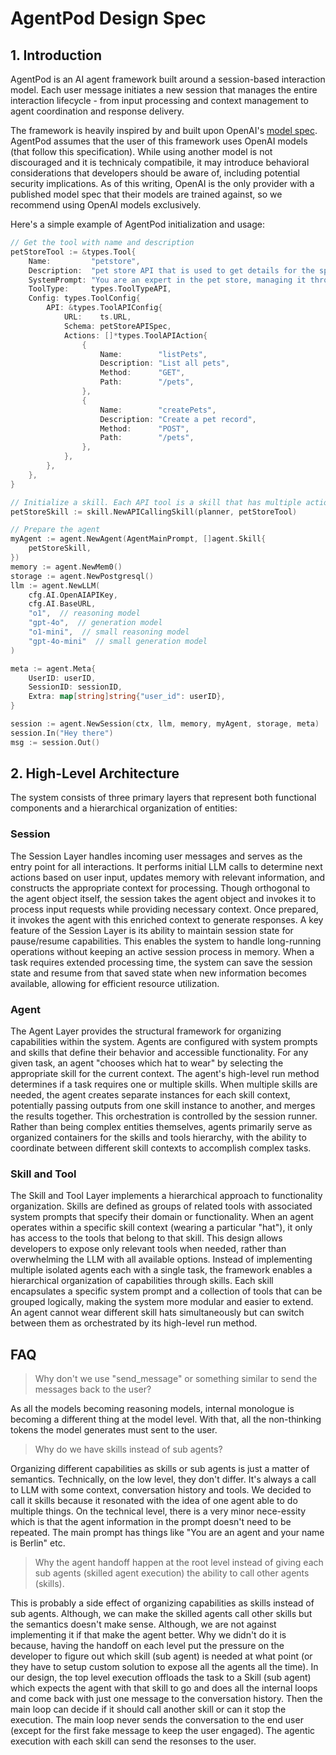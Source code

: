 # AgentPod Design Spec

## 1. Introduction

AgentPod is an AI agent framework built around a session-based interaction model. Each user message initiates a new session that manages the entire interaction lifecycle - from input processing and context management to agent coordination and response delivery.

The framework is heavily inspired by and built upon OpenAI's [model spec](https://model-spec.openai.com/2025-02-12.html). AgentPod assumes that the user of this framework uses OpenAI models (that follow this specification). While using another model is not discouraged and it is technicaly compatibile, it may introduce behavioral considerations that developers should be aware of, including potential security implications. As of this writing, OpenAI is the only provider with a published model spec that their models are trained against, so we recommend using OpenAI models exclusively.

Here's a simple example of AgentPod initialization and usage:

```go
// Get the tool with name and description
petStoreTool := &types.Tool{
    Name:         "petstore",
    Description:  "pet store API that is used to get details for the specified pet's ID",
    SystemPrompt: "You are an expert in the pet store, managing it through the API. You can use it to get information about pets or add new ones.",
    ToolType:     types.ToolTypeAPI,
    Config: types.ToolConfig{
        API: &types.ToolAPIConfig{
            URL:    ts.URL,
            Schema: petStoreAPISpec,
            Actions: []*types.ToolAPIAction{
                {
                    Name:        "listPets",
                    Description: "List all pets",
                    Method:      "GET",
                    Path:        "/pets",
                },
                {
                    Name:        "createPets",
                    Description: "Create a pet record",
                    Method:      "POST",
                    Path:        "/pets",
                },
            },
        },
    },
}

// Initialize a skill. Each API tool is a skill that has multiple actions inside.
petStoreSkill := skill.NewAPICallingSkill(planner, petStoreTool)

// Prepare the agent
myAgent := agent.NewAgent(AgentMainPrompt, []agent.Skill{
    petStoreSkill,
})
memory := agent.NewMem0()
storage := agent.NewPostgresql()
llm := agent.NewLLM(
    cfg.AI.OpenAIAPIKey, 
    cfg.AI.BaseURL,
    "o1",  // reasoning model
    "gpt-4o",  // generation model
    "o1-mini",  // small reasoning model
    "gpt-4o-mini"  // small generation model
)

meta := agent.Meta{
    UserID: userID,
    SessionID: sessionID,
    Extra: map[string]string{"user_id": userID},
}

session := agent.NewSession(ctx, llm, memory, myAgent, storage, meta)
session.In("Hey there")
msg := session.Out()
```

## 2. High-Level Architecture

The system consists of three primary layers that represent both functional components and a hierarchical organization of entities:

### Session
The Session Layer handles incoming user messages and serves as the entry point for all interactions. It performs initial LLM calls to determine next actions based on user input, updates memory with relevant information, and constructs the appropriate context for processing. Though orthogonal to the agent object itself, the session takes the agent object and invokes it to process input requests while providing necessary context. Once prepared, it invokes the agent with this enriched context to generate responses. A key feature of the Session Layer is its ability to maintain session state for pause/resume capabilities. This enables the system to handle long-running operations without keeping an active session process in memory. When a task requires extended processing time, the system can save the session state and resume from that saved state when new information becomes available, allowing for efficient resource utilization.

### Agent
The Agent Layer provides the structural framework for organizing capabilities within the system. Agents are configured with system prompts and skills that define their behavior and accessible functionality. For any given task, an agent "chooses which hat to wear" by selecting the appropriate skill for the current context. The agent's high-level run method determines if a task requires one or multiple skills. When multiple skills are needed, the agent creates separate instances for each skill context, potentially passing outputs from one skill instance to another, and merges the results together. This orchestration is controlled by the session runner. Rather than being complex entities themselves, agents primarily serve as organized containers for the skills and tools hierarchy, with the ability to coordinate between different skill contexts to accomplish complex tasks.

### Skill and Tool
The Skill and Tool Layer implements a hierarchical approach to functionality organization. Skills are defined as groups of related tools with associated system prompts that specify their domain or functionality. When an agent operates within a specific skill context (wearing a particular "hat"), it only has access to the tools that belong to that skill. This design allows developers to expose only relevant tools when needed, rather than overwhelming the LLM with all available options. Instead of implementing multiple isolated agents each with a single task, the framework enables a hierarchical organization of capabilities through skills. Each skill encapsulates a specific system prompt and a collection of tools that can be grouped logically, making the system more modular and easier to extend. An agent cannot wear different skill hats simultaneously but can switch between them as orchestrated by its high-level run method.


## FAQ

> Why don't we use "send_message" or something similar to send the messages back to the user?

As all the models becoming reasoning models, internal monologue is becoming a different thing at the model level. With that, all the non-thinking tokens the model generates must sent to the user. 

> Why do we have skills instead of sub agents?

Organizing different capabilities as skills or sub agents is just a matter of semantics. Technically, on the low level, they don't differ. It's always a call to LLM with some context, conversation history and tools. We decided to call it skills because it resonated with the idea of one agent able to do multiple things. On the technical level, there is a very minor nece-essity which is that the agent information in the prompt doesn't need to be repeated. The main prompt has things like "You are an agent and your name is Berlin" etc.

> Why the agent handoff happen at the root level instead of giving each sub agents (skilled agent execution) the ability to call other agents (skills).

This is probably a side effect of organizing capabilities as skills instead of sub agents. Although, we can make the skilled agents call other skills but the semantics doesn't make sense. Although, we are not against implementing it if that make the agent better. Why we didn't do it is because, having the handoff on each level put the pressure on the developer to figure out which skill (sub agent) is needed at what point (or they have to setup custom solution to expose all the agents all the time). In our design, the top level execution offloads the task to a Skill (sub agent) which expects the agent with that skill to go and does all the internal loops and come back with just one message to the conversation history. Then the main loop can decide if it should call another skill or can it stop the execution. The main loop never sends the conversation to the end user (except for the first fake message to keep the user engaged). The agentic execution with each skill can send the resonses to the user. 

